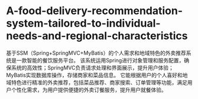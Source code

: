 # A-food-delivery-recommendation-system-tailored-to-individual-needs-and-regional-characteristics
基于SSM（Spring+SpringMVC+MyBatis）的个人需求和地域特色的外卖推荐系统是一款智能的餐饮服务平台。  该系统运用Spring进行对象管理和服务配置，确保系统的高效性；SpringMVC负责请求处理和界面展示，提升用户体验；MyBatis实现数据库操作，存储商家和菜品信息。  它能根据用户的个人喜好和地域特色进行精准的外卖推荐，包括菜品推荐、商家搜索、订单管理等功能，满足用户个性化需求，为用户提供便捷的外卖订餐服务，提升用户就餐体验。
